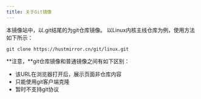 ```yaml
---
title: 关于Git镜像
---
```


本镜像站中，以.git结尾的为git仓库镜像。
以Linux内核主线仓库为例，使用方法如下所示：

```
git clone https://hustmirror.cn/git/linux.git
```

**注意，**git仓库镜像和普通镜像之间有如下区别：

- 该URL在浏览器打开后，展示页面非仓库内容
- 只能使用git客户端克隆
- 暂时不支持git协议
